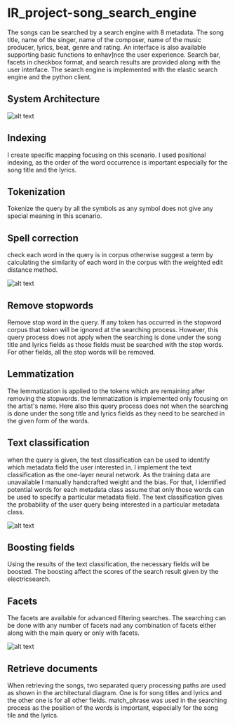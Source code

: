# IR_project-song_search_engine
The songs can be searched by a search engine with 8 metadata. The song title, name of the singer, name of the composer, name of the music producer, lyrics, beat, genre and rating. 
An interface is also available supporting basic functions to enhav]nce the user experience. Search bar, facets in checkbox format, and search results are provided along with the user interface.
The search engine is implemented with the elastic search engine and the python client.

## System Architecture
![alt text](https://github.com/thisarawelmilla/IR_project-song_search_engine/commit/4acbfd46e9fbbe423766b75297bb2ae6a61ffa58#diff-0a32a8e4d56c300842afdb0d1cb4d8bd)

## Indexing          
I create specific mapping focusing on this scenario. I used positional indexing, as the order of the word occurrence is important especially for the song title and the lyrics.

## Tokenization    
Tokenize the query by all the symbols as any symbol does not give any special meaning in this scenario.

## Spell correction    
check each word in the query is in corpus otherwise suggest a term by calculating the similarity of each word in the corpus with the weighted edit distance method.

![alt text](https://github.com/thisarawelmilla/IR_project-song_search_engine/commit/4acbfd46e9fbbe423766b75297bb2ae6a61ffa58#diff-bd7543979d300b3d9062427368d67759)

## Remove stopwords    
Remove stop word in the query. If any token has occurred in the stopword corpus that token will be ignored at the searching process. However, this query process does not apply when the searching is done under the song title and lyrics fields as those fields must be searched with the stop words. For other fields, all the stop words will be removed.

## Lemmatization        
The lemmatization is applied to the tokens which are remaining after removing the stopwords. the lemmatization is implemented only focusing on the artist's name. Here also this query process does not when the searching is done under the song title and lyrics fields as they need to be searched in the given form of the words.

## Text classification    
when the query is given, the text classification can be used to identify which metadata field the user interested in. I implement the text classification as the one-layer neural network. As the training data are unavailable I manually handcrafted weight and the bias. For that, I identified potential words for each metadata class assume that only those words can be used to specify a particular metadata field. 
The text classification gives the probability of the user query being interested in a particular metadata class.

![alt text](https://github.com/thisarawelmilla/IR_project-song_search_engine/commit/4acbfd46e9fbbe423766b75297bb2ae6a61ffa58#diff-7f311399d9540cec6cc6e8b7fd89b781)

## Boosting fields    
Using the results of the text classification, the necessary fields will be boosted. The boosting affect the scores of the search result given by the electricsearch.  

## Facets            
The facets are available for advanced filtering searches. The searching can be done with any number of facets nad any combination of facets either along with the main query or only with facets.

![alt text](https://github.com/thisarawelmilla/IR_project-song_search_engine/commit/4acbfd46e9fbbe423766b75297bb2ae6a61ffa58#diff-e458f97a4444f5b405482699138ef108)

## Retrieve documents 
When retrieving the songs, two separated query processing paths are used as shown in the architectural diagram. One is for song titles and lyrics and the other one is for all other fields. 
match_phrase was used in the searching process as the position of the words is important, especially for the song tile and the lyrics.

